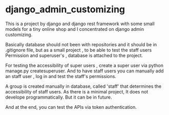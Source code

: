 # django_admin_customizing
This is a project by django and django rest framework with some small models for a tiny online shop and I concentrated on django admin customizing.

Basically database should not been with repositories and it should be in .gitignore file, but as a small project , to be able to test the staff users
Permission and superuser's , database is attached to the project.

For testing the accessibility of super users , ‍‍‍‍create a super user via python manage.py createsuperuser.
And to have staff users you can manually add an staff user , log in and test the staff's permissions.

A group is created manually in database, called 'staff' that determines the accessibility of staff users.
As there is a minimal project, It does not develope programmatically.
But it can be in future.



And at the end, you can test the APIs via token authentication.

